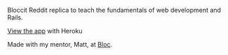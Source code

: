 Bloccit
Reddit replica to teach the fundamentals of web development and Rails.

<a href="https://rcagle-radiant-reaches-6831.herokuapp.com" target="_blank">View the app</a> with Heroku

Made with my mentor, Matt, at [Bloc](http://bloc.io).